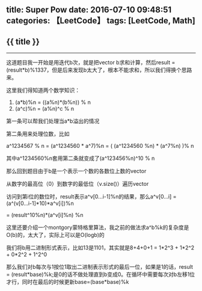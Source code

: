 title: Super Pow
date: 2016-07-10 09:48:51
categories: 【LeetCode】
tags: [LeetCode, Math]
---
## {{ title }} ##

---

这道题目我一开始是用迭代b次，就是把vector b求和计算，然后result = (result*b)%1337，但是后来发现b太大了，根本不能求和，所以我们得换个思路来。

这里我们得知道两个数学知识：

1. (a\*b)%n = ((a%n)\*(b%n)) % n
2. (a^c)%n = (a%n)^c % n

第一条可以帮我们处理当a*b溢出的情况

第二条用来处理位数，比如

a^1234567 % n = (a^1234560 \* a^7)%n = ( (a^1234560 %n) \* (a^7%n) )% n

其中a^1234560%n套用第二条就变成了(a^123456%n)^10 % n

那么回到题目由于b是一个表示一个数的各数位上数的vector

从数字的最高位（0）到数字的最低位（v.size()）遍历vector

访问到第i位的数位时，result表示a^v[0...i-1]%n的结果，那么a^v[0...i] = (a^(v[0...i-1]\*10)\*a^v[i])%n

= (result^10%n)\*(a^v[i]%n) %n

这里还要介绍一个montgory蒙特格里算法，我之前的做法求a^b%k的复杂度是O(b)的，太大了，实际上可以是O(logb)的

我们将b用二进制形式表示，比如13是1101，其实就是8+4+0+1 = 1\*2^3 + 1\*2^2 + 0\*2^2 + 1^2^0

那么我们对b每次与1按位1取出二进制表示形式的最后一位，如果是1的话，result = (result\*base)%k;是0的话不做处理直到b变成0。在循环中需要每次对b左移1位才行，同时在最后的时候更新base=(base\*base)%k



